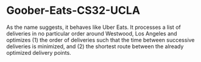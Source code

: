 # Goober-Eats-CS32-UCLA
As the name suggests, it behaves like Uber Eats. It processes a list of deliveries in no particular order around Westwood, Los Angeles and optimizes (1) the order of deliveries such that the time between successive deliveries is minimized, and (2) the shortest route between the already optimized delivery points.

